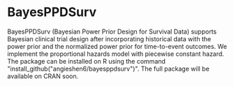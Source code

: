 # BayesPPDSurv

BayesPPDSurv (Bayesian Power Prior Design for Survival Data) supports Bayesian clinical trial design after incorporating historical data with the power prior and the normalized power prior for time-to-event outcomes. We implement the proportional hazards model with piecewise constant hazard. The package can be installed on R using the command "install_github("angieshen6/bayesppdsurv")". The full package will be available on CRAN soon. 


